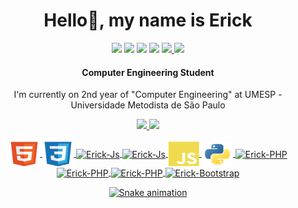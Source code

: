 <h1 align="center"> Hello👋, my name is Erick</h1>
<div align="center">
    <a target="_blank" href="https://github.com/eduardo-moro/eduardo-moro/blob/main/LEIAME.md"><img src="https://img.shields.io/badge/PT--BR-2a9134?&style=for-the-badge&logo=about_me&logoColor=yellow"/></a>
    <a target="_blank" href="https://api.whatsapp.com/send?phone=5511941822723&text=Hey%20Erick%2C%20I%20came%20by%20your%20github"><img src="https://img.shields.io/badge/WHATSAPP-%2325D366.svg?&style=for-the-badge&logo=whatsapp&logoColor=white"/></a>
   <a href="https://www.youtube.com/channel/UCzlTuh7t7W7HQXwJ_D_Kj_w" target="_blank"><img src="https://img.shields.io/badge/YouTube-FF0000?style=for-the-badge&logo=youtube&logoColor=white" target="_blank"></a>
  <a href="https://instagram.com/ericksilverio.10" target="_blank"><img src="https://img.shields.io/badge/-Instagram-%23E4405F?style=for-the-badge&logo=instagram&logoColor=white" target="_blank"></a>
   <a target="_blank" href="https://www.linkedin.com/in/erick-silverio-8a48a5221/"><img src="https://img.shields.io/badge/linkedin-%230077B5.svg?&style=for-the-badge&logo=linkedin&logoColor=white" /> </a>  <a href="mailto:erick258096@gmail.com"> <img src="https://img.shields.io/badge/Gmail-D14836?style=for-the-badge&logo=gmail&logoColor=white"></a>
</div>

<h4 align="center">Computer Engineering Student</h4>
<p align="center">I'm currently on 2nd year of "Computer Engineering" at UMESP - Universidade Metodista de São Paulo</p>

<div align="center">
  <a href="https://github.com/ericksilverio10">
  <img height="180em" src="https://github-readme-stats.vercel.app/api?username=ericksilverio10&show_icons=true&theme=dracula&include_all_commits=true&count_private=true"/>
  <img height="180em" src="https://github-readme-stats.vercel.app/api/top-langs/?username=ericksilverio10&layout=compact&langs_count=7&theme=dracula"/>
</div>

  <div style="display: inline_block" align="center"><br>
  <img align="center" alt="Erick-HTML" height="40" width="50" src="https://raw.githubusercontent.com/devicons/devicon/master/icons/html5/html5-original.svg">
  <img align="center" alt="Erick-CSS" height="40" width="50" src="https://raw.githubusercontent.com/devicons/devicon/master/icons/css3/css3-original.svg">                  
  <img align="center" alt="Erick-Js" height="55" width="55" src="https://upload.wikimedia.org/wikipedia/commons/c/cf/Angular_full_color_logo.svg">
  <img align="center" alt="Erick-Js" height="55" width="55" src="https://upload.wikimedia.org/wikipedia/commons/a/a7/React-icon.svg"> 
  <img align="center" alt="Erick-Js" height="40" width="50" src="https://raw.githubusercontent.com/devicons/devicon/master/icons/javascript/javascript-plain.svg">
  <img align="center" alt="Erick-Python" height="40" width="50" src="https://raw.githubusercontent.com/devicons/devicon/master/icons/python/python-original.svg">
  <img align="center" alt="Erick-PHP" height="40" width="50" src="https://github.com/jmnote/z-icons/blob/master/svg/php.svg">
  <img align="center" alt="Erick-PHP" height="40" width="50" src="https://raw.githubusercontent.com/jmnote/z-icons/master/svg/csharp.svg">
  <img align="center" alt="Erick-PHP" height="40" width="50" src="https://upload.wikimedia.org/wikipedia/commons/e/ee/.NET_Core_Logo.svg">
  <img align="center" alt="Erick-Bootstrap" height="40" width="50" src="https://github.com/jmnote/z-icons/blob/master/svg/bootstrap.svg">

</div>

<div align="center">
    
 ![Snake animation](https://github.com/ericksilverio10/ericksilverio10/blob/output/github-contribution-grid-snake.svg)
    
</div>
</div>
